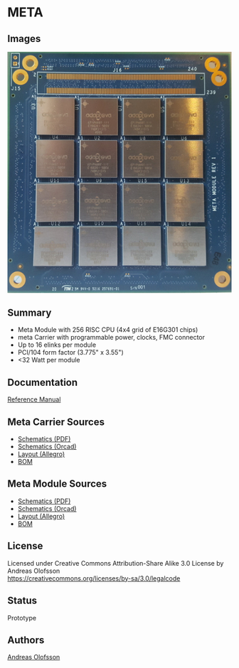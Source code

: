 META
=================================
## Images

![front](docs/meta_front.jpg)

## Summary
* Meta Module with 256 RISC CPU (4x4 grid of E16G301 chips)
* meta Carrier with programmable power, clocks, FMC connector
* Up to 16 elinks per module
* PCI/104 form factor (3.775" x 3.55")
* <32 Watt per module

## Documentation
[Reference Manual](docs/meta_reference.pdf)

## Meta Carrier Sources
* [Schematics (PDF)](src/meta_carrier_sch_rev1.dsn)
* [Schematics (Orcad)](src/meta_carrier_sch_rev1.dsn)
* [Layout (Allegro)](src/meta_carrier_lay_rev1.brd)
* [BOM](src/meta_carrier_bom_rev1.xls)

## Meta Module Sources
* [Schematics (PDF)](src/meta_module_sch_rev1.dsn)
* [Schematics (Orcad)](src/meta_module_sch_rev1.dsn)
* [Layout (Allegro)](src/meta_module_lay_rev1.brd)
* [BOM](src/meta_module_bom_rev1.xls)

## License

Licensed under Creative Commons Attribution-Share Alike 3.0 License by Andreas Olofsson  
https://creativecommons.org/licenses/by-sa/3.0/legalcode

## Status

Prototype

## Authors

[Andreas Olofsson](https://github.com/aolofsson)



